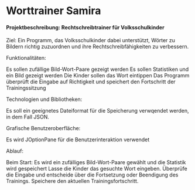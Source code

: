 # Worttrainer Samira 
#### Projektbeschreibung: Rechtschreibtrainer für Volksschulkinder

Ziel: Ein Programm, das Volksschulkinder dabei unterstützt, Wörter zu Bildern richtig zuzuordnen und ihre Rechtschreibfähigkeiten zu verbessern.

Funktionalitäten:

Es sollen zufällige Bild-Wort-Paare gezeigt werden
Es sollen Statistiken und ein Bild gezeigt werden 
Die Kinder sollen das Wort eintippen
Das Programm überprüft die Eingabe auf Richtigkeit und speichert den Fortschritt der Trainingssitzung

Technologien und Bibliotheken:

Es soll ein geeignetes Dateiformat für die Speicherung verwqendet werden, in dem Fall JSON.

Grafische Benutzeroberfläche:

Es wird JOptionPane für die Benutzerinteraktion verwendet

Ablauf:

Beim Start: Es wird ein zufälliges Bild-Wort-Paare gewählt und die Statistik wird gespeichert
Lasse die Kinder das gesuchte Wort eingeben.
Überprüfe die Eingabe und entscheide über die Fortsetzung oder Beendigung des Trainings.
Speichere den aktuellen Trainingsfortschritt.


